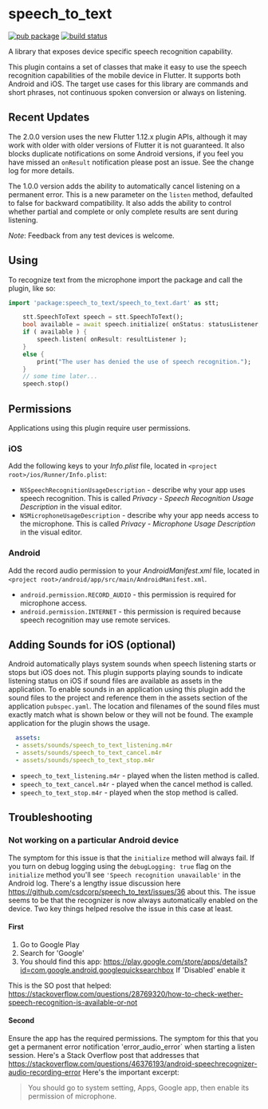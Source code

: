# speech_to_text

[![pub package](https://img.shields.io/badge/pub-v2.0.0-blue)](https://pub.dartlang.org/packages/speech_to_text) [![build status](https://github.com/csdcorp/speech_to_text/workflows/build/badge.svg)](https://github.com/csdcorp/speech_to_text/actions?query=workflow%3Abuild)

A library that exposes device specific speech recognition capability.

This plugin contains a set of classes that make it easy to use the speech recognition 
capabilities of the mobile device in Flutter. It supports both Android and iOS. The 
target use cases for this library are commands and short phrases, not continuous spoken
conversion or always on listening. 

## Recent Updates

The 2.0.0 version uses the new Flutter 1.12.x plugin APIs, although it may work with older with
older versions of Flutter it is not guaranteed. It also blocks duplicate notifications on some 
Android versions, if you feel you have missed an `onResult` notification please post an issue. 
See the change log for more details. 

The 1.0.0 version adds the ability to automatically cancel listening on a permanent error. 
This is a new parameter on the `listen` method, defaulted to false for backward 
compatibility. It also adds the ability to control whether partial and complete or only 
complete results are sent during listening.  

*Note*: Feedback from any test devices is welcome. 

## Using

To recognize text from the microphone import the package and call the plugin, like so: 

```dart
import 'package:speech_to_text/speech_to_text.dart' as stt;

    stt.SpeechToText speech = stt.SpeechToText();
    bool available = await speech.initialize( onStatus: statusListener, onError: errorListener );
    if ( available ) {
        speech.listen( onResult: resultListener );
    }
    else {
        print("The user has denied the use of speech recognition.");
    }
    // some time later...
    speech.stop()
```

## Permissions

Applications using this plugin require user permissions. 
### iOS

Add the following keys to your _Info.plist_ file, located in `<project root>/ios/Runner/Info.plist`:

* `NSSpeechRecognitionUsageDescription` - describe why your app uses speech recognition. This is called _Privacy - Speech Recognition Usage Description_ in the visual editor.
* `NSMicrophoneUsageDescription` - describe why your app needs access to the microphone. This is called _Privacy - Microphone Usage Description_ in the visual editor.

### Android

Add the record audio permission to your _AndroidManifest.xml_ file, located in `<project root>/android/app/src/main/AndroidManifest.xml`.

* `android.permission.RECORD_AUDIO` - this permission is required for microphone access.
* `android.permission.INTERNET` - this permission is required because speech recognition may use remote services.

## Adding Sounds for iOS (optional)

Android automatically plays system sounds when speech listening starts or stops but iOS does not. This plugin supports playing sounds to indicate listening status on iOS if sound files are available as assets in the application. To enable sounds in an application using this plugin add the sound files to the project and reference them in the assets section of the application `pubspec.yaml`. The location and filenames of the sound files must exactly match what 
is shown below or they will not be found. The example application for the plugin shows the usage. 
```yaml
  assets:
  - assets/sounds/speech_to_text_listening.m4r
  - assets/sounds/speech_to_text_cancel.m4r
  - assets/sounds/speech_to_text_stop.m4r
```
* `speech_to_text_listening.m4r` - played when the listen method is called.
* `speech_to_text_cancel.m4r` - played when the cancel method is called.
* `speech_to_text_stop.m4r` - played when the stop method is called.

## Troubleshooting

### Not working on a particular Android device
The symptom for this issue is that the `initialize` method will always fail. If you turn on debug logging 
using the `debugLogging: true` flag on the `initialize` method you'll see `'Speech recognition unavailable'`
in the Android log. There's a lengthy issue discussion here https://github.com/csdcorp/speech_to_text/issues/36 
about this. The issue seems to be that the recognizer is now always automatically enabled on the device. Two 
key things helped resolve the issue in this case at least. 

#### First 
1. Go to Google Play
2. Search for 'Google'
3. You should find this app: https://play.google.com/store/apps/details?id=com.google.android.googlequicksearchbox
If 'Disabled' enable it

This is the SO post that helped: https://stackoverflow.com/questions/28769320/how-to-check-wether-speech-recognition-is-available-or-not

#### Second
Ensure the app has the required permissions. The symptom for this that you get a permanent error notification 
 'error_audio_error` when starting a listen session. Here's a Stack Overflow post that addresses that 
 https://stackoverflow.com/questions/46376193/android-speechrecognizer-audio-recording-error
 Here's the important excerpt: 
 >You should go to system setting, Apps, Google app, then enable its permission of microphone. 

